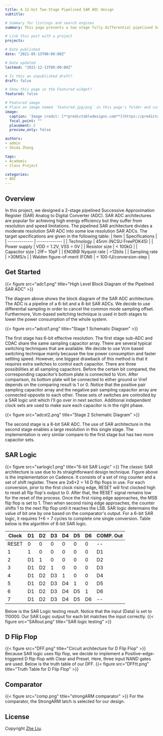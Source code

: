 ```yaml
---
title: A 12-bit Two-Stage Pipelined SAR ADC design
subtitle: 

# Summary for listings and search engines
summary: This page presents a two stage fully differential pipelined SAR ADC design that I worked on during Spring 2021

# Link this post with a project
projects:

# Date published
date: "2021-05-13T00:00:00Z"

# Date updated
lastmod: "2021-12-13T00:00:00Z"

# Is this an unpublished draft?
draft: false

# Show this page in the Featured widget?
featured: false

# Featured image
# Place an image named `featured.jpg/png` in this page's folder and customize its options here.
image:
  caption: 'Image credit: [**predictabledesigns.com**](https://predictabledesigns.com/introduction-to-analog-to-digital-converters-adc/)'
  focal_point: ""
  placement: 2
  preview_only: false

authors:
- admin
- Shida Zhang

tags:
- Academic
- Class Project

categories:
- ADC
---
```


## Overview

In this project, we designed a 2-stage pipelined Successive Approximation Register (SAR) Analog to Digital Converter (ADC). SAR ADC architectures are popular for achieving high energy efficiency but they suffer from resolution and speed limitations. The pipelined SAR architecture divides a moderate resolution SAR ADC into some low resolution SAR ADCs.
The target specifications are given in the following table:
  | Item   | Specifications |
  | ------------- | ------------- |
  | Technology   | 45nm (NCSU FreePDK45) |
  | Power supply  | VDD = 1.2V, VSS = 0V  |
  | Resistor size | < 100kΩ  |
  | Capacitor size | 2fF~ 10pF  |
  | ENOB@ Nyquist rate  | >12bits  |
  | Sampling rate | >30MS/s  |
  | Walden figure-of-merit (FOM) | < 100-fJ/conversion-step  |

## Get Started

{{< figure src="adc1.png" title="High Level Block Diagram of the Pipelined SAR ADC" >}}

The diagram above shows the block diagram of the SAR ADC architecture. The ADC is a pipeline of a 6-bit and a 8-bit SAR ADCs. We decide to use differential sampling in order to cancel the common mode sampling offset. Furthermore, Vcm-based switching technique is used in both stages to lower the power consumption of the whole system.

{{< figure src="adcst1.png" title="Stage 1 Schematic Diagram" >}}

The first stage has 6-bit effective resolution. The first stage sub-ADC and CDAC share the same sampling capacitor array. There are several typical switching techniques that are available. We decide to use Vcm based switching technique mainly because the low power consumption and faster settling speed. However, one biggest drawback of this method is that it requires extra switches to control each capacitor. There are three possibilities at all sampling capacitors. Before the certain bit compared, the corresponding capacitor’s bottom plate is connected to Vcm. After comparison, its bottom plate will be connected to either ground or Vref depends on the comparing result is 1 or 0. Notice that the positive pair sampling capacitor array and the negative pair sampling capacitor array are connected opposite to each other. These sets of switches are controlled by a SAR logic unit which I'll go over in next section. Additional independent clock sets are used to make sure each capacitor is in the right phase. 

{{< figure src="adcst2.png" title="Stage 2 Schematic Diagram" >}}

The second stage is a 8-bit SAR ADC. The use of SAR architecture in the second stage enables a large resolution in this single stage. The implementation is very similar compare to the first stage but has two more capacitor sets. 

## SAR Logic
{{< figure src="sarlogic1.png" title="6-bit SAR Logic" >}}
The classic SAR architecture is use due to its straightforward design technique. Figure above is the implementation on Cadence. It consists of a set of ring counter and a set of shift regisiter. There are 2x6+2 = 14 D flip flops in use. For each conversion, piror to the first clock rising edge, RESET will first clocked high to reset all flip flop's output to 0. After that, the RESET signal remains low for the reset of the process. Once the first rising edge approaches, the MSB flip flop is set to 1. Then when second rising edge approaches, the counter shifts 1 to the next flip flop until it reaches the LSB. SAR logic determains the value of bit one by one based on the comparator's output. For a 6-bit SAR logic, it requires 1+6 = 7 cycles to complete one single conversion. Table below is the algorithm of 6-bit SAR logic.

  | Clock | D1| D2| D3| D4| D5| D6 | COMP. Out |
  | ------- |-|-|-|-|-| -| ------- |
  | RESET   | 0 |0| 0| 0 |0| 0       | -- |
  | 1       | 1| 0| 0| 0| 0| 0       | D1 |
  | 2       | D1 |1 |0 |0 |0 |0      | D2 |
  | 3       | D1 |D2 |1| 0 |0 |0     | D3 |
  | 4       | D1 |D2 |D3| 1 |0 |0    | D4 |
  | 5       | D1 |D2 |D3| D4 |1 |0   | D5 |
  | 6       | D1 |D2 |D3 |D4 |D5 |1  | D6 |
  | 7       | D1 |D2| D3 |D4| D5 |D6 | -- |
  
Below is the SAR Logic testing result. Notice that the input (Data) is set to 110000. Our SAR Logic output for each bit matches the input correctly. 
{{< figure src="SARout.png" title="SAR logic testing" >}}

## D Flip Flop
{{< figure src="DFF.png" title="Circuit architecture for D Flip Flop" >}}
Because SAR logic uses flip flop, we decide to implement a Positive-edge-triggered D flip-flop with Clear and Preset. Here, three input NAND gates are used. Below is the truth table of our DFF.
{{< figure src="DFFtt.png" title="Truth Table for D Flip Flop" >}}

## Comparator
{{< figure src="comp.png" title="strongARM comparator" >}}
For the comparator, the StrongARM latch is selected for our design.


## License

Copyright [Zhe Liu](zheliu0.com).
